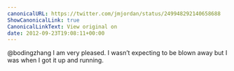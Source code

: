```yaml
---
canonicalURL: https://twitter.com/jmjordan/status/249948292140658688
ShowCanonicalLink: true
CanonicalLinkText: View original on
date: 2012-09-23T19:08:11+00:00
---
```

@bodingzhang I am very pleased. I wasn’t expecting to be blown away but I was when I got it up and running.